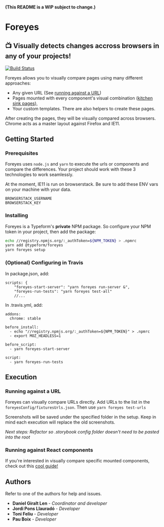 #### (This README is a WIP subject to change.)

# Foreyes
## 📺  Visually detects changes accross browsers in any of your projects! 

[![Build Status](https://travis-ci.com/Typeform/kitt.svg?token=axsNaJqw6sjfoKFeCyDk&branch=master)](https://travis-ci.com/Typeform/Foreyes)

Foreyes allows you to visually compare pages using many different approaches:
- Any given URL (See [running against a URL](#Running-against-a-URL))
- Pages mounted with every component's visual combination \([kitchen sink pages](https://medium.com/eightshapes-llc/component-qa-in-design-systems-b18cb4decb9c)), 
- Your custom templates. There are also helpers to create these pages. 

After creating the pages, they will be visually compared across browsers. Chrome acts as a master layout against Firefox and IE11.

## Getting Started

### Prerequisites

Foreyes uses `node.js` and `yarn` to execute the urls or components and compare the differences. Your project should work with these 3 technologies to work seamlessly.

At the moment, IE11 is run on browserstack. Be sure to add these ENV vars on your machine with your data.
```
BROWSERSTACK_USERNAME
BROWSERSTACK_KEY
```

### Installing

Foreyes is a Typeform's **private** NPM package. So configure your NPM token in your project, then add the package:

```bash
echo //registry.npmjs.org/:_authToken=${NPM_TOKEN} > .npmrc
yarn add @typeform/foreyes
yarn foreyes setup
```

### (Optional) Configuring in Travis

In package.json, add:
```
scripts: {
    "foreyes-start-server": "yarn foreyes run-server &",
    "foreyes-run-tests": "yarn foreyes test-all"
    //...
```

In .travis.yml, add:
```
addons:
  chrome: stable

before_install:
  - echo "//registry.npmjs.org/:_authToken=${NPM_TOKEN}" > .npmrc
  - export MOZ_HEADLESS=1

before_script:
  - yarn foreyes-start-server

script:
  - yarn foreyes-run-tests
```

## Execution
### Running against a URL

Foreyes can visually compare URLs directly. Add URLs to the list in the `foreyesConfig/fixturesUrls.json`. Then use `yarn foreyes test-urls`

Screenshots will be saved under the specified folder in the setup. Keep in mind each execution will replace the old screenshots.

*Next steps: Refactor so .storybook config folder doesn't need to be pasted into the root*

### Running against React components
If you're interested in visually compare specific mounted components, check out this [cool guide!](./react-components.md)

## Authors

Refer to one of the authors for help and issues.

* **Daniel Giralt Len** - *Coordinator and developer*
* **Jordi Pons Llauradó** - *Developer*
* **Toni Feliu** - *Developer*
* **Pau Boix** - *Developer*
